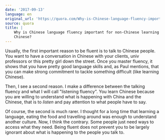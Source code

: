 ```yaml
---
date: '2017-09-13'
language: en
original_url: 'https://quora.com/Why-is-Chinese-language-fluency-important-for-non-Chinese-learning-Chinese/answer/Clément-Renaud'
source: quora
title: |
    Why is Chinese language fluency important for non-Chinese learning
    Chinese?
---
```


Usually, the first important reason to be fluent is to talk to Chinese
people. You want to have a conversation in Chinese with your clients,
univ professors or this pretty girl down the street. Once you master
fluency, it shows that you have pretty good language skills and, as Paul
mentions, that you can make strong commitment to tackle something
difficult (like learning Chinese).

Then, I see a second reason. I make a difference between the talking
fluency and what I will call "listening fluency". You learn Chinese
because you are willing to understand what is happening with China and
the Chinese, that is to *listen* and pay attention to what people have
to say.

Of course, the second is much rarer. I thought for a long time that
learning a language, eating the food and travelling around was enough to
understand another culture. Now, I think the contrary. Some people just
need ways to access what they need. Being fluent does not prevent you to
be largely ignorant about what is happening to the people you talk to.
